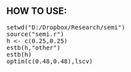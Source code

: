 ## HOW TO USE:

<pre class="lang:r decode:true " >
setwd("D:/Dropbox/Research/semi")
source("semi.r")
h <- c(0.25,0.25)
estb(h,"other")
estb(h)
optim(c(0.48,0.48),lscv)
</pre>

